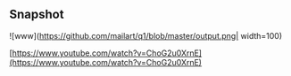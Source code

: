 	
## Snapshot
![www](https://github.com/mailart/q1/blob/master/output.png| width=100)
        
[https://www.youtube.com/watch?v=ChoG2u0XrnE](https://www.youtube.com/watch?v=ChoG2u0XrnE)

